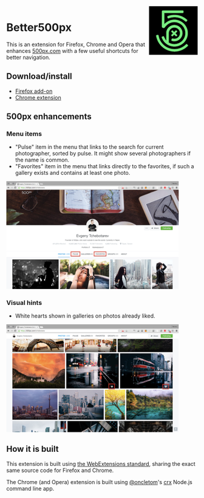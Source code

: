 <img src="https://raw.githubusercontent.com/nhoizey/Better500px-WebExtension/master/src/icons/better500px-128px.png" alt="Better500px" width="128" height="128" align="right" />

# Better500px

This is an extension for Firefox, Chrome and Opera that enhances [500px.com](https://500px.com/) with a few useful shortcuts for better navigation.

## Download/install

- [Firefox add-on](https://addons.mozilla.org/fr/firefox/addon/better500px/)
- [Chrome extension](https://chrome.google.com/webstore/detail/better500px/ibiamkipmkkignmechblpbdahngkjpam)

## 500px enhancements

### Menu items

- "Pulse" item in the menu that links to the search for current photographer, sorted by pulse. It might show several photographers if the name is common.
- "Favorites" item in the menu that links directly to the favorites, if such a gallery exists and contains at least one photo.

<img src="https://raw.githubusercontent.com/nhoizey/Better500px-WebExtension/master/screenshots/better500px-tchebotarev-menu.png" alt="Better500px on Evgeny Tchebotarev's gallery" width="90%" height="auto" />

### Visual hints

- White hearts shown in galleries on photos already liked.

<img src="https://raw.githubusercontent.com/nhoizey/Better500px-WebExtension/master/screenshots/better500px-tchebotarev-favs.png" alt="Better500px on Evgeny Tchebotarev's gallery" width="90%" height="auto" />

## How it is built

This extension is built using [the WebExtensions standard](https://developer.mozilla.org/en-US/Add-ons/WebExtensions), sharing the exact same source code for Firefox and Chrome.

The Chrome (and Opera) extension is built using [@oncletom](https://github.com/oncletom)'s [crx](https://github.com/oncletom/crx) Node.js command line app.
